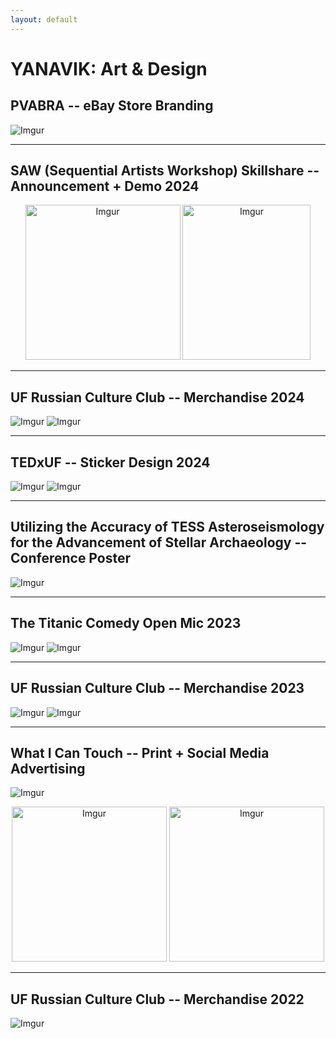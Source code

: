 ```yaml
---
layout: default
---
```


# YANAVIK: Art & Design

## PVABRA -- eBay Store Branding

![Imgur](https://i.imgur.com/UvISPme.png)

* * *

## SAW (Sequential Artists Workshop) Skillshare -- Announcement + Demo 2024

<p align="center">
 <img src="https://i.imgur.com/W18OEp4.png" alt="Imgur" style="width:248px; height:248px;">
 <img src="https://i.imgur.com/jVSgGqa.png" alt="Imgur" style="width:205px; height:248px;">
</p>

* * *

## UF Russian Culture Club -- Merchandise 2024

![Imgur](https://i.imgur.com/ZwMmtb9.png)
![Imgur](https://i.imgur.com/aCGCCjV.png)

* * *

## TEDxUF -- Sticker Design 2024

![Imgur](https://i.imgur.com/aNA5QAd.jpg)
![Imgur](https://i.imgur.com/SCI1HGX.png)

* * *

## Utilizing the Accuracy of TESS Asteroseismology for the Advancement of Stellar Archaeology -- Conference Poster

![Imgur](https://i.imgur.com/XbmoSWV.png)

* * *

## The Titanic Comedy Open Mic 2023

![Imgur](https://i.imgur.com/bUkf3HM.png)
![Imgur](https://i.imgur.com/ll58DNV.png)

* * *

## UF Russian Culture Club -- Merchandise 2023

![Imgur](https://i.imgur.com/1vadQ8T.png)
![Imgur](https://i.imgur.com/JmIFrLT.png)

* * *

## What I Can Touch -- Print + Social Media Advertising 

![Imgur](https://i.imgur.com/sW63sFV.png)
<p align="center">
 <img src="https://i.imgur.com/uB0dA69.png" alt="Imgur" style="width:248px; height:248px;">
 <img src="https://i.imgur.com/yj6DbpM.png" alt="Imgur" style="width:248px; height:248px;">
</p>

* * *

## UF Russian Culture Club -- Merchandise 2022

![Imgur](https://i.imgur.com/cTvFNbj.png)




